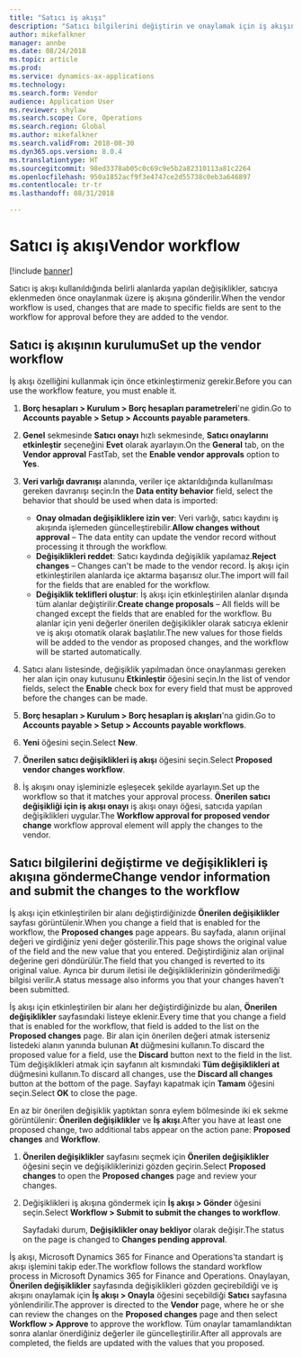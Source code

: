 ```yaml
---
title: "Satıcı iş akışı"
description: "Satıcı bilgilerini değiştirin ve onaylamak için iş akışını kullanın."
author: mikefalkner
manager: annbe
ms.date: 08/24/2018
ms.topic: article
ms.prod: 
ms.service: dynamics-ax-applications
ms.technology: 
ms.search.form: Vendor
audience: Application User
ms.reviewer: shylaw
ms.search.scope: Core, Operations
ms.search.region: Global
ms.author: mikefalkner
ms.search.validFrom: 2018-08-30
ms.dyn365.ops.version: 8.0.4
ms.translationtype: HT
ms.sourcegitcommit: 98ed3378ab05c0c69c9e5b2a82310113a81c2264
ms.openlocfilehash: 950a1852acf9f3e4747ce2d55738c0eb3a646897
ms.contentlocale: tr-tr
ms.lasthandoff: 08/31/2018

---
```


# <a name="vendor-workflow"></a><span data-ttu-id="cc995-103">Satıcı iş akışı</span><span class="sxs-lookup"><span data-stu-id="cc995-103">Vendor workflow</span></span>

[!include [banner](../includes/banner.md)]

<span data-ttu-id="cc995-104">Satıcı iş akışı kullanıldığında belirli alanlarda yapılan değişiklikler, satıcıya eklenmeden önce onaylanmak üzere iş akışına gönderilir.</span><span class="sxs-lookup"><span data-stu-id="cc995-104">When the vendor workflow is used, changes that are made to specific fields are sent to the workflow for approval before they are added to the vendor.</span></span>

## <a name="set-up-the-vendor-workflow"></a><span data-ttu-id="cc995-105">Satıcı iş akışının kurulumu</span><span class="sxs-lookup"><span data-stu-id="cc995-105">Set up the vendor workflow</span></span>

<span data-ttu-id="cc995-106">İş akışı özelliğini kullanmak için önce etkinleştirmeniz gerekir.</span><span class="sxs-lookup"><span data-stu-id="cc995-106">Before you can use the workflow feature, you must enable it.</span></span>

1. <span data-ttu-id="cc995-107">**Borç hesapları \> Kurulum \> Borç hesapları parametreleri**'ne gidin.</span><span class="sxs-lookup"><span data-stu-id="cc995-107">Go to **Accounts payable \> Setup \> Accounts payable parameters**.</span></span>
2. <span data-ttu-id="cc995-108">**Genel** sekmesinde **Satıcı onayı** hızlı sekmesinde, **Satıcı onaylarını etkinleştir** seçeneğini **Evet** olarak ayarlayın.</span><span class="sxs-lookup"><span data-stu-id="cc995-108">On the **General** tab, on the **Vendor approval** FastTab, set the **Enable vendor approvals** option to **Yes**.</span></span>
3. <span data-ttu-id="cc995-109">**Veri varlığı davranışı** alanında, veriler içe aktarıldığında kullanılması gereken davranışı seçin:</span><span class="sxs-lookup"><span data-stu-id="cc995-109">In the **Data entity behavior** field, select the behavior that should be used when data is imported:</span></span>

    - <span data-ttu-id="cc995-110">**Onay olmadan değişikliklere izin ver**: Veri varlığı, satıcı kaydını iş akışında işlemeden güncelleştirebilir.</span><span class="sxs-lookup"><span data-stu-id="cc995-110">**Allow changes without approval** – The data entity can update the vendor record without processing it through the workflow.</span></span>
    - <span data-ttu-id="cc995-111">**Değişiklikleri reddet**: Satıcı kaydında değişiklik yapılamaz.</span><span class="sxs-lookup"><span data-stu-id="cc995-111">**Reject changes** – Changes can't be made to the vendor record.</span></span> <span data-ttu-id="cc995-112">İş akışı için etkinleştirilen alanlarda içe aktarma başarısız olur.</span><span class="sxs-lookup"><span data-stu-id="cc995-112">The import will fail for the fields that are enabled for the workflow.</span></span>
    - <span data-ttu-id="cc995-113">**Değişiklik teklifleri oluştur**: İş akışı için etkinleştirilen alanlar dışında tüm alanlar değiştirilir.</span><span class="sxs-lookup"><span data-stu-id="cc995-113">**Create change proposals** – All fields will be changed except the fields that are enabled for the workflow.</span></span> <span data-ttu-id="cc995-114">Bu alanlar için yeni değerler önerilen değişiklikler olarak satıcıya eklenir ve iş akışı otomatik olarak başlatılır.</span><span class="sxs-lookup"><span data-stu-id="cc995-114">The new values for those fields will be added to the vendor as proposed changes, and the workflow will be started automatically.</span></span>

4. <span data-ttu-id="cc995-115">Satıcı alanı listesinde, değişiklik yapılmadan önce onaylanması gereken her alan için onay kutusunu **Etkinleştir** öğesini seçin.</span><span class="sxs-lookup"><span data-stu-id="cc995-115">In the list of vendor fields, select the **Enable** check box for every field that must be approved before the changes can be made.</span></span>
5. <span data-ttu-id="cc995-116">**Borç hesapları \> Kurulum \> Borç hesapları iş akışları**'na gidin.</span><span class="sxs-lookup"><span data-stu-id="cc995-116">Go to **Accounts payable \> Setup \> Accounts payable workflows**.</span></span>
6. <span data-ttu-id="cc995-117">**Yeni** öğesini seçin.</span><span class="sxs-lookup"><span data-stu-id="cc995-117">Select **New**.</span></span>
7. <span data-ttu-id="cc995-118">**Önerilen satıcı değişiklikleri iş akışı** öğesini seçin.</span><span class="sxs-lookup"><span data-stu-id="cc995-118">Select **Proposed vendor changes workflow**.</span></span> 
8. <span data-ttu-id="cc995-119">İş akışını onay işleminizle eşleşecek şekilde ayarlayın.</span><span class="sxs-lookup"><span data-stu-id="cc995-119">Set up the workflow so that it matches your approval process.</span></span> <span data-ttu-id="cc995-120">**Önerilen satıcı değişikliği için iş akışı onayı** iş akışı onayı öğesi, satıcıda yapılan değişiklikleri uygular.</span><span class="sxs-lookup"><span data-stu-id="cc995-120">The **Workflow approval for proposed vendor change** workflow approval element will apply the changes to the vendor.</span></span>

## <a name="change-vendor-information-and-submit-the-changes-to-the-workflow"></a><span data-ttu-id="cc995-121">Satıcı bilgilerini değiştirme ve değişiklikleri iş akışına gönderme</span><span class="sxs-lookup"><span data-stu-id="cc995-121">Change vendor information and submit the changes to the workflow</span></span>

<span data-ttu-id="cc995-122">İş akışı için etkinleştirilen bir alanı değiştirdiğinizde **Önerilen değişiklikler** sayfası görüntülenir.</span><span class="sxs-lookup"><span data-stu-id="cc995-122">When you change a field that is enabled for the workflow, the **Proposed changes** page appears.</span></span> <span data-ttu-id="cc995-123">Bu sayfada, alanın orijinal değeri ve girdiğiniz yeni değer gösterilir.</span><span class="sxs-lookup"><span data-stu-id="cc995-123">This page shows the original value of the field and the new value that you entered.</span></span> <span data-ttu-id="cc995-124">Değiştirdiğiniz alan orijinal değerine geri döndürülür.</span><span class="sxs-lookup"><span data-stu-id="cc995-124">The field that you changed is reverted to its original value.</span></span> <span data-ttu-id="cc995-125">Ayrıca bir durum iletisi ile değişikliklerinizin gönderilmediği bilgisi verilir.</span><span class="sxs-lookup"><span data-stu-id="cc995-125">A status message also informs you that your changes haven't been submitted.</span></span> 

<span data-ttu-id="cc995-126">İş akışı için etkinleştirilen bir alanı her değiştirdiğinizde bu alan, **Önerilen değişiklikler** sayfasındaki listeye eklenir.</span><span class="sxs-lookup"><span data-stu-id="cc995-126">Every time that you change a field that is enabled for the workflow, that field is added to the list on the **Proposed changes** page.</span></span> <span data-ttu-id="cc995-127">Bir alan için önerilen değeri atmak isterseniz listedeki alanın yanında bulunan **At** düğmesini kullanın.</span><span class="sxs-lookup"><span data-stu-id="cc995-127">To discard the proposed value for a field, use the **Discard** button next to the field in the list.</span></span> <span data-ttu-id="cc995-128">Tüm değişiklikleri atmak için sayfanın alt kısmındaki **Tüm değişiklikleri at** düğmesini kullanın.</span><span class="sxs-lookup"><span data-stu-id="cc995-128">To discard all changes, use the **Discard all changes** button at the bottom of the page.</span></span> <span data-ttu-id="cc995-129">Sayfayı kapatmak için **Tamam** öğesini seçin.</span><span class="sxs-lookup"><span data-stu-id="cc995-129">Select **OK** to close the page.</span></span>

<span data-ttu-id="cc995-130">En az bir önerilen değişiklik yaptıktan sonra eylem bölmesinde iki ek sekme görüntülenir: **Önerilen değişiklikler** ve **İş akışı**.</span><span class="sxs-lookup"><span data-stu-id="cc995-130">After you have at least one proposed change, two additional tabs appear on the action pane: **Proposed changes** and **Workflow**.</span></span>

1. <span data-ttu-id="cc995-131">**Önerilen değişiklikler** sayfasını seçmek için **Önerilen değişiklikler** öğesini seçin ve değişikliklerinizi gözden geçirin.</span><span class="sxs-lookup"><span data-stu-id="cc995-131">Select **Proposed changes** to open the **Proposed changes** page and review your changes.</span></span>
2. <span data-ttu-id="cc995-132">Değişiklikleri iş akışına göndermek için **İş akışı \> Gönder** öğesini seçin.</span><span class="sxs-lookup"><span data-stu-id="cc995-132">Select **Workflow \> Submit to submit the changes to workflow**.</span></span>

    <span data-ttu-id="cc995-133">Sayfadaki durum, **Değişiklikler onay bekliyor** olarak değişir.</span><span class="sxs-lookup"><span data-stu-id="cc995-133">The status on the page is changed to **Changes pending approval**.</span></span>

<span data-ttu-id="cc995-134">İş akışı, Microsoft Dynamics 365 for Finance and Operations'ta standart iş akışı işlemini takip eder.</span><span class="sxs-lookup"><span data-stu-id="cc995-134">The workflow follows the standard workflow process in Microsoft Dynamics 365 for Finance and Operations.</span></span> <span data-ttu-id="cc995-135">Onaylayan, **Önerilen değişiklikler** sayfasında değişiklikleri gözden geçirebildiği ve iş akışını onaylamak için **İş akışı \> Onayla** öğesini seçebildiği **Satıcı** sayfasına yönlendirilir.</span><span class="sxs-lookup"><span data-stu-id="cc995-135">The approver is directed to the **Vendor** page, where he or she can review the changes on the **Proposed changes** page and then select **Workflow \> Approve** to approve the workflow.</span></span> <span data-ttu-id="cc995-136">Tüm onaylar tamamlandıktan sonra alanlar önerdiğiniz değerler ile güncelleştirilir.</span><span class="sxs-lookup"><span data-stu-id="cc995-136">After all approvals are completed, the fields are updated with the values that you proposed.</span></span>

